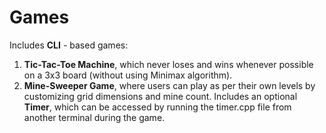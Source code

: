 # Games
Includes **CLI** - based games:
1. **Tic-Tac-Toe Machine**, which never loses and wins whenever possible on a 3x3 board (without using Minimax algorithm).
2. **Mine-Sweeper Game**, where users can play as per their own levels by customizing grid dimensions and mine count.
Includes an optional **Timer**, which can be accessed by running the timer.cpp file from another terminal during the game.
